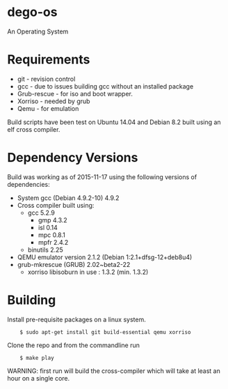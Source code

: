 # dego-os
An Operating System

Requirements
===

* git - revision control
* gcc -  due to issues building gcc without an installed package
* Grub-rescue - for iso and boot wrapper.
* Xorriso - needed by grub
* Qemu - for emulation

Build scripts have been test on Ubuntu 14.04 and Debian 8.2 built using an elf cross compiler. 

Dependency Versions
===

Build was working as of 2015-11-17 using the following versions of dependencies:

* System gcc (Debian 4.9.2-10) 4.9.2
* Cross compiler built using:
	* gcc 5.2.9
		* gmp 4.3.2
		* isl 0.14
		* mpc 0.8.1
		* mpfr 2.4.2
	* binutils 2.25
* QEMU emulator version 2.1.2 (Debian 1:2.1+dfsg-12+deb8u4)
* grub-mkrescue (GRUB) 2.02~beta2-22
	* xorriso libisoburn in use :  1.3.2  (min. 1.3.2)

Building
===

Install pre-requisite packages on a linux system.
	
		$ sudo apt-get install git build-essential qemu xorriso

Clone the repo and from the commandline run

		$ make play

WARNING: first run will build the cross-compiler which will take at least an hour on a single core.
